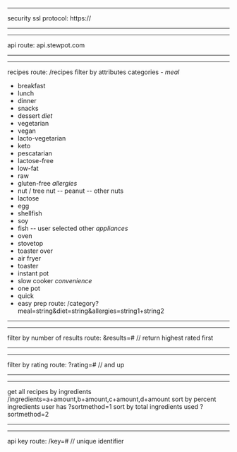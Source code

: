 *********
security 
ssl
protocol: https://
*********
*********
api
route: api.stewpot.com
*********
*********
recipes
route: /recipes
filter by attributes
categories -
  *meal*
  - breakfast
  - lunch
  - dinner
  - snacks
  - dessert
  *diet*
  - vegetarian
  - vegan
  - lacto-vegetarian
  - keto
  - pescatarian
  - lactose-free
  - low-fat
  - raw
  - gluten-free
  *allergies*
  - nut / tree nut
    -- peanut
    -- other nuts
  - lactose
  - egg 
  - shellfish
  - soy
  - fish
  -- user selected other
  *appliances*
  - oven
  - stovetop
  - toaster over
  - air fryer
  - toaster
  - instant pot
  - slow cooker
  *convenience*
  - one pot
  - quick
  - easy prep
route: /category?meal=string&diet=string&allergies=string1+string2
*********
*********
filter by number of results
route: &results=# // return highest rated first
*********
*********
filter by rating
route: ?rating=# // and up
*********
*********
get all recipes by ingredients
/ingredients=a+amount,b+amount,c+amount,d+amount
sort by percent ingredients user has
?sortmethod=1
sort by total ingredients used
?sortmethod=2
*********
*********
api key
route: /key=# // unique identifier

